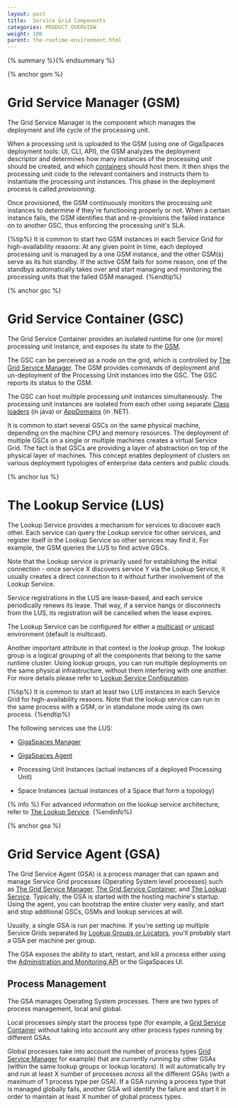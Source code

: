 ```yaml
---
layout: post
title:  Service Grid Components
categories: PRODUCT_OVERVIEW
weight: 100
parent: the-runtime-environment.html
---
```


{% summary %}{% endsummary %}

{% anchor gsm %}

# Grid Service Manager (GSM)

The Grid Service Manager is the component which manages the deployment and life cycle of the processing unit.

When a processing unit is uploaded to the GSM (using one of GigaSpaces deployment tools: UI, CLI, API), the GSM analyzes the deployment descriptor and determines how many instances of the processing unit should be created, and which [containers](#gsc) should host them. It then ships the processing unit code to the relevant containers and instructs them to instantiate the processing unit instances. This phase in the deployment process is called *provisioning*.

Once provisioned, the GSM continuously monitors the processing unit instances to determine if they're functioning properly or not. When a certain instance fails, the GSM identifies that and re-provisions the failed instance on to another GSC, thus enforcing the processing unit's SLA.

{%tip%}
It is common to start two GSM instances in each Service Grid for high-availability reasons: At any given point in time, each deployed processing unit is managed by a one GSM instance, and the other GSM(s) serve as its hot standby. If the active GSM fails for some reason, one of the standbys automatically takes over and start managing and monitoring the processing units that the failed GSM managed.
{%endtip%}

{% anchor gsc %}

# Grid Service Container (GSC)

The Grid Service Container provides an isolated runtime for one (or more) processing unit instance, and exposes its state to the [GSM](#gsm).

The GSC can be perceived as a node on the grid, which is controlled by [The Grid Service Manager](#gsm). The GSM provides commands of deployment and un-deployment of the Processing Unit instances into the GSC. The GSC reports its status to the GSM.

The GSC can host multiple processing unit instances simultaneously. The processing unit instances are isolated from each other using separate [Class loaders](http://en.wikipedia.org/wiki/Java_Classloader) (in java) or [AppDomains](http://en.wikipedia.org/wiki/Appdomain) (in .NET).

It is common to start several GSCs on the same physical machine, depending on the machine CPU and memory resources. The deployment of multiple GSCs on a single or multiple machines creates a virtual Service Grid. The fact is that GSCs are providing a layer of abstraction on top of the physical layer of machines. This concept enables deployment of clusters on various deployment typologies of enterprise data centers and public clouds.

{% anchor lus %}

# The Lookup Service (LUS)

The Lookup Service provides a mechanism for services to discover each other. Each service can query the Lookup service for other services, and register itself in the Lookup Service so other services may find it. For example, the GSM queries the LUS to find active GSCs.

Note that the Lookup service is primarily used for establishing the initial connection - once service X discovers service Y via the Lookup Service, it usually creates a direct connection to it without further involvement of the Lookup Service.

Service registrations in the LUS are lease-based, and each service periodically renews its lease. That way, if a service hangs or disconnects from the LUS, its registration will be cancelled when the lease expires.

The Lookup Service can be configured for either a [multicast]({%latestadmurl%}/network-multicast.html) or [unicast]({%latestadmurl%}/network-unicast-discovery.html) environment (default is multicast).

Another important attribute in that context is the *lookup group*. The lookup group is a logical grouping of all the components that belong to the same runtime cluster. Using lookup groups, you can run multiple deployments on the same physical infrastructure, without them interfering with one another. For more details please refer to [Lookup Service Configuration]({%latestadmurl%}/network-lookup-service-configuration.html).

{%tip%}
It is common to start at least two LUS instances in each Service Grid for high-availability reasons. Note that the lookup service can run in the same process with a GSM, or in standalone mode using its own process.
{%endtip%}

The following services use the LUS:

* [GigaSpaces Manager](#gsm)

* [GigaSpaces Agent](#gsa)

* Processing Unit Instances (actual instances of a deployed Processing Unit)

* Space Instances (actual instances of a Space that form a topology)

{% info %}
For advanced information on the lookup service architecture, refer to [The Lookup Service](./the-lookup-service.html).
{%endinfo%}

{% anchor gsa %}

# Grid Service Agent (GSA)

The Grid Service Agent (GSA) is a process manager that can spawn and manage Service Grid processes (Operating System level processes) such as [The Grid Service Manager](#gsm), [The Grid Service Container](#gsc), and [The Lookup Service](#lus). Typically, the GSA is started with the hosting machine's startup. Using the agent, you can bootstrap the entire cluster very easily, and start and stop additional GSCs, GSMs and lookup services at will.

Usually, a single GSA is run per machine. If you're setting up multiple Service Grids separated by [Lookup Groups or Locators](#lus), you'll probably start a GSA per machine per group.

The GSA exposes the ability to start, restart, and kill a process either using the [Administration and Monitoring API]({%latestjavaurl%}/administration-and-monitoring-api.html) or the GigaSpaces UI.

## Process Management

The GSA manages Operating System processes. There are two types of process management, local and global.

Local processes simply start the process type (for example, a [Grid Service Container](#gsc) without taking into account any other process types running by different GSAs.

Global processes take into account the number of process types [Grid Service Manager](#gsm) for example) that are currently running by other GSAs (within the same lookup groups or lookup locators). It will automatically try and run at least X number of processes *across* all the different GSAs (with a maximum of 1 process type per GSA). If a GSA running a process type that is managed globally fails, another GSA will identify the failure and start it in order to maintain at least X number of global process types.

